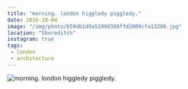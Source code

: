 ```yaml
---
title: "morning. london higgledy piggledy."
date: 2016-10-04
image: "/img/photo/b59db1d9a5199d308ffd2009cfa13200.jpg"
location: "Shoreditch"
instagram: true
tags:
 - london
 - architecture
---
```


![morning. london higgledy piggledy.](/img/photo/b59db1d9a5199d308ffd2009cfa13200.jpg)
